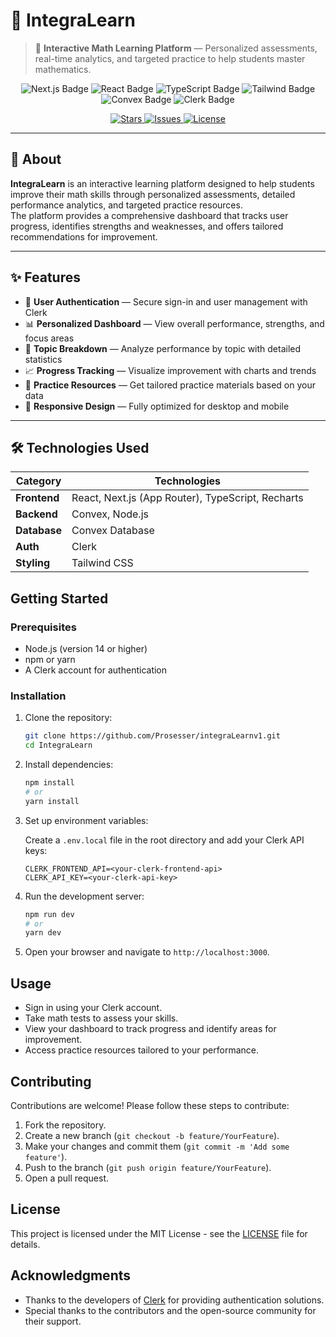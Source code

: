# 🌟 IntegraLearn

> 🚀 **Interactive Math Learning Platform** — Personalized assessments, real-time analytics, and targeted practice to help students master mathematics.

<p align="center">
  <img src="https://img.shields.io/badge/Next.js-000000?style=for-the-badge&logo=nextdotjs&logoColor=white" alt="Next.js Badge"/>
  <img src="https://img.shields.io/badge/React-149ECA?style=for-the-badge&logo=react&logoColor=white" alt="React Badge"/>
  <img src="https://img.shields.io/badge/TypeScript-3178C6?style=for-the-badge&logo=typescript&logoColor=white" alt="TypeScript Badge"/>
  <img src="https://img.shields.io/badge/TailwindCSS-06B6D4?style=for-the-badge&logo=tailwindcss&logoColor=white" alt="Tailwind Badge"/>
  <img src="https://img.shields.io/badge/Convex-000000?style=for-the-badge&logoColor=white" alt="Convex Badge"/>
  <img src="https://img.shields.io/badge/Clerk-5E17EB?style=for-the-badge&logo=clerk&logoColor=white" alt="Clerk Badge"/>
</p>

<p align="center">
  <a href="https://github.com/Prosesser/integraLearnv1/stargazers">
    <img src="https://img.shields.io/github/stars/Prosesser/integraLearnv1?color=yellow&style=flat-square" alt="Stars"/>
  </a>
  <a href="https://github.com/Prosesser/integraLearnv1/issues">
    <img src="https://img.shields.io/github/issues/Prosesser/integraLearnv1?style=flat-square" alt="Issues"/>
  </a>
  <a href="https://github.com/Prosesser/integraLearnv1/blob/main/LICENSE">
    <img src="https://img.shields.io/github/license/Prosesser/integraLearnv1?style=flat-square" alt="License"/>
  </a>
</p>

---

## 🧠 About

**IntegraLearn** is an interactive learning platform designed to help students improve their math skills through personalized assessments, detailed performance analytics, and targeted practice resources.  
The platform provides a comprehensive dashboard that tracks user progress, identifies strengths and weaknesses, and offers tailored recommendations for improvement.

---

## ✨ Features

- 🔐 **User Authentication** — Secure sign-in and user management with Clerk
- 📊 **Personalized Dashboard** — View overall performance, strengths, and focus areas
- 🧩 **Topic Breakdown** — Analyze performance by topic with detailed statistics
- 📈 **Progress Tracking** — Visualize improvement with charts and trends
- 🎯 **Practice Resources** — Get tailored practice materials based on your data
- 📱 **Responsive Design** — Fully optimized for desktop and mobile

---

## 🛠️ Technologies Used

| Category     | Technologies                                      |
| ------------ | ------------------------------------------------- |
| **Frontend** | React, Next.js (App Router), TypeScript, Recharts |
| **Backend**  | Convex, Node.js                                   |
| **Database** | Convex Database                                   |
| **Auth**     | Clerk                                             |
| **Styling**  | Tailwind CSS                                      |

## Getting Started

### Prerequisites

- Node.js (version 14 or higher)
- npm or yarn
- A Clerk account for authentication

### Installation

1. Clone the repository:

   ```bash
   git clone https://github.com/Prosesser/integraLearnv1.git
   cd IntegraLearn
   ```

2. Install dependencies:

   ```bash
   npm install
   # or
   yarn install
   ```

3. Set up environment variables:

   Create a `.env.local` file in the root directory and add your Clerk API keys:

   ```plaintext
   CLERK_FRONTEND_API=<your-clerk-frontend-api>
   CLERK_API_KEY=<your-clerk-api-key>
   ```

4. Run the development server:

   ```bash
   npm run dev
   # or
   yarn dev
   ```

5. Open your browser and navigate to `http://localhost:3000`.

## Usage

- Sign in using your Clerk account.
- Take math tests to assess your skills.
- View your dashboard to track progress and identify areas for improvement.
- Access practice resources tailored to your performance.

## Contributing

Contributions are welcome! Please follow these steps to contribute:

1. Fork the repository.
2. Create a new branch (`git checkout -b feature/YourFeature`).
3. Make your changes and commit them (`git commit -m 'Add some feature'`).
4. Push to the branch (`git push origin feature/YourFeature`).
5. Open a pull request.

## License

This project is licensed under the MIT License - see the [LICENSE](LICENSE) file for details.

## Acknowledgments

- Thanks to the developers of [Clerk](https://clerk.dev) for providing authentication solutions.
- Special thanks to the contributors and the open-source community for their support.
